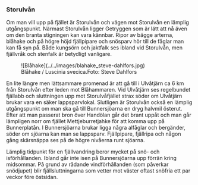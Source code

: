 ### Storulvån

Om man vill upp på fjället är Storulvån och vägen mot Storulvån en lämplig utgångspunkt. Närmast Storulvån ligger Getryggen som är lätt att nå även om den branta stigningen kan vara kännbar. Ripor av bägge arterna, blåhake och på högre höjd fjällpipare och snösparv hör till de fåglar man kan få syn på. Både kungsörn och jaktfalk ses ibland vid Storulvån, men fjällvråk och stenfalk är betydligt vanligare.

<figure>![Blåhake](../../images/blahake_steve-dahlfors.jpg)<figcaption><span class="description">Blåhake / Luscinia svecica.</span><span class="owner">Foto:&nbsp;Steve&nbsp;Dahlfors</span></figcaption></figure>

En lite längre men lättsammare promenad är att gå till i Ulvåtjärn ca 6 km från Storulvån efter leden mot Blåhammaren. Vid Ulvåtjärn ses regelbundet fjällabb och sluttningen upp mot Storulvåfjället strax söder om Ulvåtjärn brukar vara en säker lappsparvlokal. Slutligen är Storulvån också en lämplig utgångspunkt om man ska gå till Bunnersjöarna en dryg halvmil österut. Efter att man passerat bron över Handölan går det brant uppåt och man går lämpligen norr om fjället Mettjeburretjahke för att komma upp på Bunnerplatån. I Bunnersjöarna brukar ligga några alfåglar och bergänder, söder om sjöarna kan man se lappsparv. Fjällpipare, fjällripa och någon gång skärsnäppa ses på de högre nivåerna runt sjöarna.

Lämplig tidpunkt för en fjällvandring beror mycket på snö- och isförhållanden. Ibland går inte isen på Bunnersjöarna upp förrän kring midsommar. På grund av rådande vindförhållanden (som påverkar snödjupet) blir fjällsluttningarna som vetter mot väster oftast snöfria ett par veckor före östsidan.
